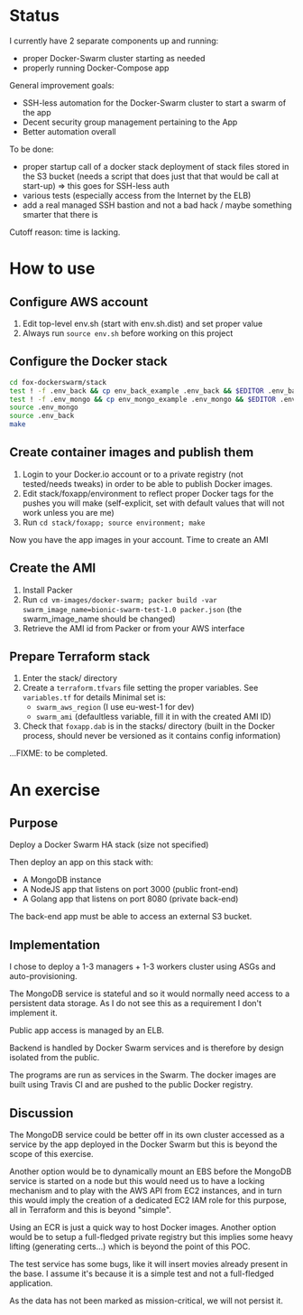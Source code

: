 # Status

I currently have 2 separate components up and running:

- proper Docker-Swarm cluster starting as needed
- properly running Docker-Compose app


General improvement goals:

- SSH-less automation for the Docker-Swarm cluster to start a swarm of the app
- Decent security group management pertaining to the App
- Better automation overall


To be done:

- proper startup call of a docker stack deployment of stack files stored in
the S3 bucket (needs a script that does just that that would be call at
start-up) => this goes for SSH-less auth
- various tests (especially access from the Internet by the ELB)
- add a real managed SSH bastion and not a bad hack / maybe something smarter that there is

Cutoff reason: time is lacking.

# How to use

## Configure AWS account

1. Edit top-level env.sh (start with env.sh.dist) and set proper value
2. Always run `source env.sh` before working on this project

## Configure the Docker stack

```bash
cd fox-dockerswarm/stack
test ! -f .env_back && cp env_back_example .env_back && $EDITOR .env_back
test ! -f .env_mongo && cp env_mongo_example .env_mongo && $EDITOR .env_mongo
source .env_mongo
source .env_back
make
```

## Create container images and publish them

1. Login to your Docker.io account or to a private registry (not tested/needs
tweaks) in order to be able to publish Docker images.
2. Edit stack/foxapp/environment to reflect proper Docker tags for the pushes
you will make (self-explicit, set with default values that will not work unless
you are me)
3. Run `cd stack/foxapp; source environment; make`

Now you have the app images in your account. Time to create an AMI

## Create the AMI

1. Install Packer
2. Run `cd vm-images/docker-swarm; packer build -var swarm_image_name=bionic-swarm-test-1.0 packer.json` (the swarm_image_name should be changed)
3. Retrieve the AMI id from Packer or from your AWS interface

## Prepare Terraform stack

1. Enter the stack/ directory
2. Create a `terraform.tfvars` file setting the proper variables. See `variables.tf` for details
   Minimal set is: 
     - `swarm_aws_region` (I use eu-west-1 for dev)
     - `swarm_ami` (defaultless variable, fill it in with the created AMI ID)
3. Check that `foxapp.dab` is in the stacks/ directory (built in the Docker process,
should never be versioned as it contains config information)

...FIXME: to be completed.

# An exercise

## Purpose

Deploy a Docker Swarm HA stack (size not specified)

Then deploy an app on this stack with:

- A MongoDB instance
- A NodeJS app that listens on port 3000 (public front-end)
- A Golang app that listens on port 8080 (private back-end)

The back-end app must be able to access an external S3 bucket.

## Implementation

I chose to deploy a 1-3 managers + 1-3 workers cluster using ASGs and auto-provisioning.

The MongoDB service is stateful and so it would normally need access to a persistent
data storage. As I do not see this as a requirement I don't implement it.

Public app access is managed by an ELB.

Backend is handled by Docker Swarm services and is therefore by design isolated from the
public.

The programs are run as services in the Swarm. The docker images are built using Travis CI
and are pushed to the public Docker registry.

## Discussion

The MongoDB service could be better off in its own cluster accessed as a service by the
app deployed in the Docker Swarm but this is beyond the scope of this exercise.

Another option would be to dynamically mount an EBS before the MongoDB service is started
on a node but this would need us to have a locking mechanism and to play with the AWS API
from EC2 instances, and in turn this would imply the creation of a dedicated EC2 IAM role
for this purpose, all in Terraform and this is beyond "simple".

Using an ECR is just a quick way to host Docker images. Another option would be to setup
a full-fledged private registry but this implies some heavy lifting (generating certs...)
which is beyond the point of this POC.

The test service has some bugs, like it will insert movies already present in the
base. I assume it's because it is a simple test and not a full-fledged application.

As the data has not been marked as mission-critical, we will not persist it.
